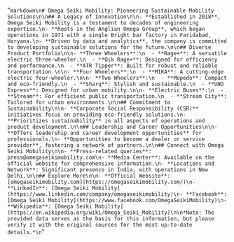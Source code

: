 "```markdown\n# Omega Seiki Mobility: Pioneering Sustainable Mobility Solutions\n\n## A Legacy of Innovation\n\n- **Established in 2018**, Omega Seiki Mobility is a testament to decades of engineering expertise.\n- **Roots in the Anglian Omega Group**, which began operations in 1971 with a single Bright bar factory in Faridabad, Haryana.\n- **Driven by data and analytics**, the company is committed to developing sustainable solutions for the future.\n\n## Diverse Product Portfolio\n\n- **Three Wheelers**:\n  - **Rage+**: A versatile electric three-wheeler.\n  - **Qik Rage+**: Designed for efficiency and performance.\n  - **ATR Tipper**: Built for robust and reliable transportation.\n\n- **Four Wheelers**:\n  - **M1KA**: A cutting-edge electric four-wheeler.\n\n- **Two Wheelers**:\n  - **Mopedo**: Compact and eco-friendly.\n  - **Sharq**: Stylish and sustainable.\n  - **UNO Express**: Designed for urban mobility.\n\n- **Electric Buses**:\n  - **Stream**: For efficient public transportation.\n  - **Stream City**: Tailored for urban environments.\n\n## Commitment to Sustainability\n\n- **Corporate Social Responsibility (CSR)** initiatives focus on providing eco-friendly solutions.\n- **Prioritizes sustainability** in all aspects of operations and product development.\n\n## Leadership and Career Opportunities\n\n- **Offers leadership and career development opportunities** for professionals.\n- **Opportunities to become a dealer or service provider**, fostering a network of partners.\n\n## Connect with Omega Seiki Mobility\n\n- **Press-related queries**: press@omegaseikimobility.com\n- **Media Center**: Available on the official website for comprehensive information.\n- **Locations and Network**: Significant presence in India, with operations in New Delhi.\n\n## Explore More\n\n- **Official Website**: [omegaseikimobility.com](https://omegaseikimobility.com/)\n- **LinkedIn**: [Omega Seiki Mobility](https://www.linkedin.com/company/omegaseikimobility)\n- **Facebook**: [Omega Seiki Mobility](https://www.facebook.com/OmegaSeikiMobility)\n- **Wikipedia**: [Omega Seiki Mobility](https://en.wikipedia.org/wiki/Omega_Seiki_Mobility)\n\n*Note: The provided data serves as the basis for this information, but please verify it with the original sources for the most up-to-date details.*\n```"